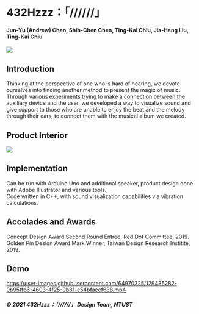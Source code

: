 # 432Hzzz：「//////」
 #### Jun-Yu (Andrew) Chen, Shih-Chen Chen, Ting-Kai Chiu, Jia-Heng Liu, Ting-Kai Chiu
 ![](https://user-images.githubusercontent.com/64970325/129434569-be1b68cc-40b0-4ade-b85f-05be7e364c80.PNG)
## Introduction
Thinking at the perspective of one who is hard of hearing, we devote ourselves into finding another method to present the magic of music. Through various experiments trying to make a connection between the auxiliary device and the user, we developed a way to visualize sound and give support to those who are unable to enjoy the beat and the melody through their ears, to connect them with the musical album we created.
## Product Interior
![](https://user-images.githubusercontent.com/64970325/129434987-044498f5-ab08-409f-aa6c-37610c46a3cd.png)


## Implementation
Can be run with Arduino Uno and additional speaker, product design done with Adobe Illustrator and various tools.\
Code written in C++, with sound visualization capabilities via vibration calculations.
## Accolades and Awards
Concept Design Award Second Round Entree, Red Dot Committee, 2019.\
Golden Pin Design Award Mark Winner, Taiwan Design Research Institite, 2019.
## Demo
https://user-images.githubusercontent.com/64970325/129435282-0b95ffb6-4603-4f25-9b81-e54bfacef638.mp4

##### © 2021 432Hzzz：「//////」 Design Team, NTUST

